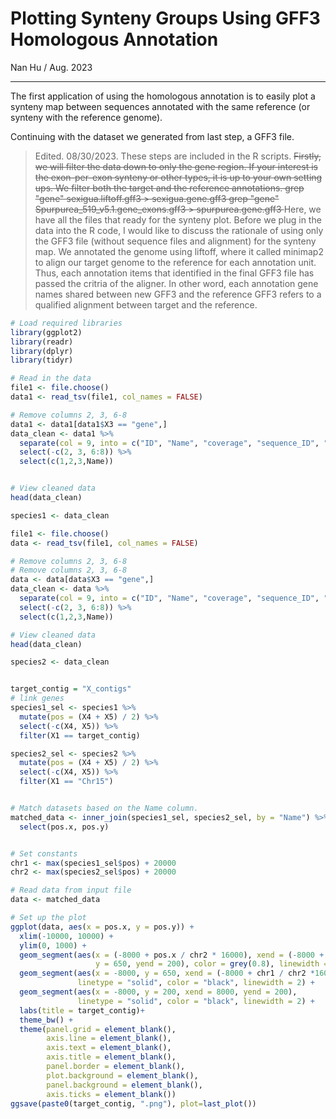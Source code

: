 # Plotting Synteny Groups Using GFF3 Homologous Annotation
Nan Hu / Aug. 2023

---
The first application of using the homologous annotation is to easily plot a synteny map between sequences annotated with the same reference (or synteny with the reference genome).

Continuing with the dataset we generated from last step, a GFF3 file. 
> Edited. 08/30/2023. These steps are included in the R scripts.
<del> Firstly, we will filter the data down to only the gene region. If your interest is the exon-per-exon synteny or other types, it is up to your own setting ups.
We filter both the target and the reference annotations.
grep "gene" sexigua.liftoff.gff3 > sexigua.gene.gff3
grep "gene" Spurpurea_519_v5.1.gene_exons.gff3 > spurpurea.gene.gff3 </del>
Here, we have all the files that ready for the synteny plot. Before we plug in the data into the R code, I would like to discuss the rationale of using only the GFF3 file (without sequence files and alignment) for the synteny map. We annotated the genome using liftoff, where it called minimap2 to align our target genome to the reference for each annotation unit. Thus, each annotation items that identified in the final GFF3 file has passed the critria of the aligner. In other word, each annotation gene names shared between new GFF3 and the reference GFF3 refers to a qualified alignment between target and the reference.

```R
# Load required libraries
library(ggplot2)
library(readr)
library(dplyr)
library(tidyr)

# Read in the data
file1 <- file.choose()
data1 <- read_tsv(file1, col_names = FALSE)

# Remove columns 2, 3, 6-8
data1 <- data1[data1$X3 == "gene",]
data_clean <- data1 %>%
  separate(col = 9, into = c("ID", "Name", "coverage", "sequence_ID", "valid_ORFs", "extra_copy_number", "copy_num_ID"), sep = ";") %>%
  select(-c(2, 3, 6:8)) %>%
  select(c(1,2,3,Name))


# View cleaned data
head(data_clean)

species1 <- data_clean 

file1 <- file.choose()
data <- read_tsv(file1, col_names = FALSE)

# Remove columns 2, 3, 6-8
# Remove columns 2, 3, 6-8
data <- data[data$X3 == "gene",]
data_clean <- data %>%
  separate(col = 9, into = c("ID", "Name", "coverage", "sequence_ID", "valid_ORFs", "extra_copy_number", "copy_num_ID"), sep = ";") %>%
  select(-c(2, 3, 6:8)) %>%
  select(c(1,2,3,Name))

# View cleaned data
head(data_clean)

species2 <- data_clean 


target_contig = "X_contigs"
# link genes
species1_sel <- species1 %>% 
  mutate(pos = (X4 + X5) / 2) %>%
  select(-c(X4, X5)) %>%
  filter(X1 == target_contig)

species2_sel <- species2 %>% 
  mutate(pos = (X4 + X5) / 2) %>%
  select(-c(X4, X5)) %>%
  filter(X1 == "Chr15")


# Match datasets based on the Name column.
matched_data <- inner_join(species1_sel, species2_sel, by = "Name") %>% 
  select(pos.x, pos.y)


# Set constants
chr1 <- max(species1_sel$pos) + 20000
chr2 <- max(species2_sel$pos) + 20000

# Read data from input file
data <- matched_data

# Set up the plot
ggplot(data, aes(x = pos.x, y = pos.y)) +
  xlim(-10000, 10000) +
  ylim(0, 1000) +
  geom_segment(aes(x = (-8000 + pos.x / chr2 * 16000), xend = (-8000 + pos.y / chr2 * 16000),
                   y = 650, yend = 200), color = grey(0.8), linewidth = 0.7) +
  geom_segment(aes(x = -8000, y = 650, xend = (-8000 + chr1 / chr2 *16000), yend = 650), 
               linetype = "solid", color = "black", linewidth = 2) +
  geom_segment(aes(x = -8000, y = 200, xend = 8000, yend = 200), 
               linetype = "solid", color = "black", linewidth = 2) +
  labs(title = target_contig)+
  theme_bw() +
  theme(panel.grid = element_blank(),
        axis.line = element_blank(),
        axis.text = element_blank(),
        axis.title = element_blank(),
        panel.border = element_blank(),
        plot.background = element_blank(),
        panel.background = element_blank(),
        axis.ticks = element_blank())
ggsave(paste0(target_contig, ".png"), plot=last_plot())
```
